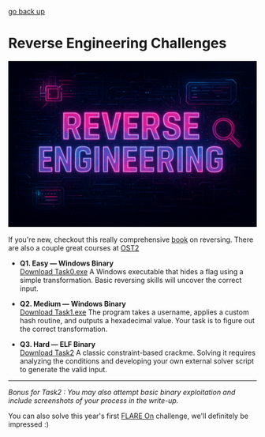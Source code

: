 [go back up](./..)
# Reverse Engineering Challenges

![Reverse Engineering Banner](./imgs/banner.png)

If you're new, checkout this really comprehensive [book](https://repository.root-me.org/Reverse%20Engineering/EN%20-%20Reverse%20Engineering%20for%20Beginners%20-%20Dennis%20Yurichev.pdf) on reversing. There are also a couple great courses at [OST2](https://p.ost2.fyi/courses) 


- **Q1. Easy — Windows Binary**  
  [Download Task0.exe](./Task0.exe)
  A Windows executable that hides a flag using a simple transformation.
  Basic reversing skills will uncover the correct input.

- **Q2. Medium — Windows Binary**  
  [Download Task1.exe](./Task1.exe)
  The program takes a username, applies a custom hash routine, and outputs a hexadecimal value. 
  Your task is to figure out the correct transformation.  

- **Q3. Hard — ELF Binary**  
  [Download Task2](./Task2)
  A classic constraint-based crackme. 
  Solving it requires analyzing the conditions and developing your own external solver script to generate the valid input.

---

*Bonus for Task2 : You may also attempt basic binary exploitation and include screenshots of your process in the write-up.*

You can also solve this year's first [FLARE On](https://flare-on.com/) challenge, we'll definitely be impressed :)

